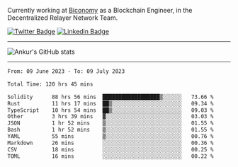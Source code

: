 Currently working at [Biconomy](https://biconomy.io/) as a Blockchain Engineer, in the Decentralized Relayer Network Team.

 [![Twitter Badge](https://img.shields.io/badge/-@ankurdubey521-1ca0f1?style=flat-square&labelColor=1ca0f1&logo=twitter&logoColor=white&link=https://twitter.com/ankurdubey521)](https://twitter.com/ankurdubey521) [![Linkedin Badge](https://img.shields.io/badge/-ankurdubey521-blue?style=flat-square&logo=Linkedin&logoColor=white&link=https://www.linkedin.com/in/ankurdubey521/)](https://www.linkedin.com/in/ankurdubey521/)

<hr/>

![Ankur's GitHub stats](https://github-readme-stats.vercel.app/api?username=ankurdubey521&count_private=true&theme=radical)

<hr/>

<!--START_SECTION:waka-->

```txt
From: 09 June 2023 - To: 09 July 2023

Total Time: 120 hrs 45 mins

Solidity      88 hrs 56 mins  ██████████████████▒░░░░░░   73.66 %
Rust          11 hrs 17 mins  ██▒░░░░░░░░░░░░░░░░░░░░░░   09.34 %
TypeScript    10 hrs 54 mins  ██▒░░░░░░░░░░░░░░░░░░░░░░   09.03 %
Other         3 hrs 39 mins   ▓░░░░░░░░░░░░░░░░░░░░░░░░   03.03 %
JSON          1 hr 52 mins    ▒░░░░░░░░░░░░░░░░░░░░░░░░   01.55 %
Bash          1 hr 52 mins    ▒░░░░░░░░░░░░░░░░░░░░░░░░   01.55 %
YAML          55 mins         ▒░░░░░░░░░░░░░░░░░░░░░░░░   00.76 %
Markdown      26 mins         ░░░░░░░░░░░░░░░░░░░░░░░░░   00.36 %
CSV           18 mins         ░░░░░░░░░░░░░░░░░░░░░░░░░   00.25 %
TOML          16 mins         ░░░░░░░░░░░░░░░░░░░░░░░░░   00.22 %
```

<!--END_SECTION:waka-->
